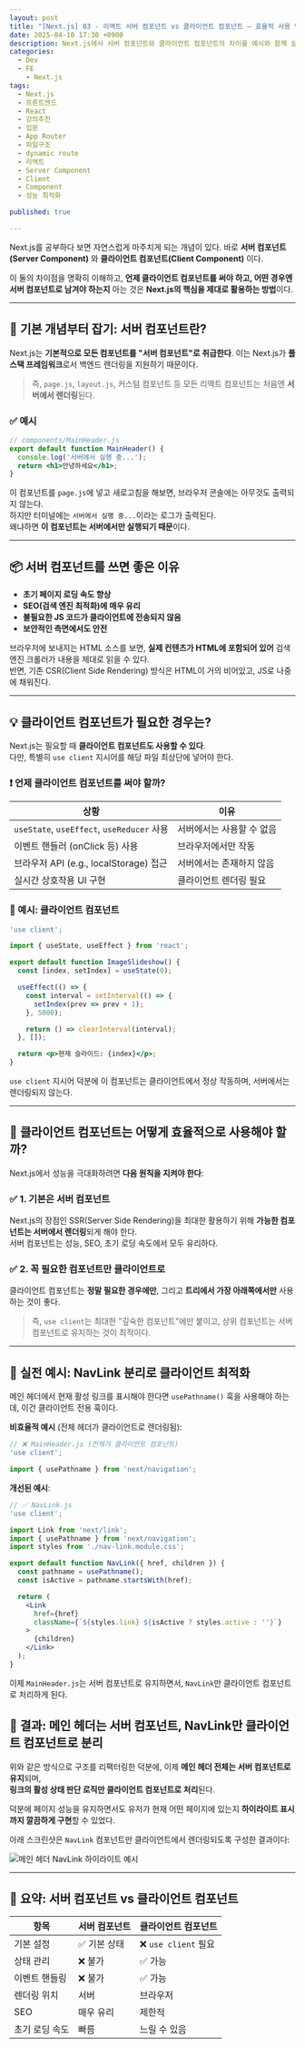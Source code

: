 ```yaml
---
layout: post
title: "[Next.js] 03 - 리액트 서버 컴포넌트 vs 클라이언트 컴포넌트 – 효율적 사용 방법 정리"
date: 2025-04-10 17:30 +0900
description: Next.js에서 서버 컴포넌트와 클라이언트 컴포넌트의 차이를 예시와 함께 설명하고, 언제 어떻게 사용하는 것이 가장 효율적인지 실전 팁을 정리했다.
categories: 
  - Dev
  - FE
    - Next.js
tags:
  - Next.js
  - 프론트엔드
  - React
  - 강의추천
  - 입문
  - App Router
  - 파일구조
  - dynamic route
  - 리액트
  - Server Component
  - Client
  - Component
  - 성능 최적화

published: true

---
```


Next.js를 공부하다 보면 자연스럽게 마주치게 되는 개념이 있다. 바로 **서버 컴포넌트(Server Component)** 와 **클라이언트 컴포넌트(Client Component)** 이다.

이 둘의 차이점을 명확히 이해하고, **언제 클라이언트 컴포넌트를 써야 하고, 어떤 경우엔 서버 컴포넌트로 남겨야 하는지** 아는 것은 **Next.js의 핵심을 제대로 활용하는 방법**이다.

---

## 🧠 기본 개념부터 잡기: 서버 컴포넌트란?

Next.js는 **기본적으로 모든 컴포넌트를 "서버 컴포넌트"로 취급한다**. 이는 Next.js가 **풀스택 프레임워크**로서 백엔드 렌더링을 지원하기 때문이다.

> 즉, `page.js`, `layout.js`, 커스텀 컴포넌트 등 모든 리액트 컴포넌트는 처음엔 **서버에서 렌더링**된다.

### ✅ 예시

```jsx
// components/MainHeader.js
export default function MainHeader() {
  console.log('서버에서 실행 중...');
  return <h1>안녕하세요</h1>;
}
```

이 컴포넌트를 `page.js`에 넣고 새로고침을 해보면, 브라우저 콘솔에는 아무것도 출력되지 않는다.  
하지만 터미널에는 `서버에서 실행 중...`이라는 로그가 출력된다.  
왜냐하면 **이 컴포넌트는 서버에서만 실행되기 때문**이다.

---

## 📦 서버 컴포넌트를 쓰면 좋은 이유

- **초기 페이지 로딩 속도 향상**
- **SEO(검색 엔진 최적화)에 매우 유리**
- **불필요한 JS 코드가 클라이언트에 전송되지 않음**
- **보안적인 측면에서도 안전**

브라우저에 보내지는 HTML 소스를 보면, **실제 컨텐츠가 HTML에 포함되어 있어** 검색 엔진 크롤러가 내용을 제대로 읽을 수 있다.  
반면, 기존 CSR(Client Side Rendering) 방식은 HTML이 거의 비어있고, JS로 나중에 채워진다.

---

## 💡 클라이언트 컴포넌트가 필요한 경우는?

Next.js는 필요할 때 **클라이언트 컴포넌트도 사용할 수 있다**.  
다만, 특별히 `use client` 지시어를 해당 파일 최상단에 넣어야 한다.

### ❗ 언제 클라이언트 컴포넌트를 써야 할까?

| 상황 | 이유 |
|------|------|
| `useState`, `useEffect`, `useReducer` 사용 | 서버에서는 사용할 수 없음 |
| 이벤트 핸들러 (onClick 등) 사용 | 브라우저에서만 작동 |
| 브라우저 API (e.g., localStorage) 접근 | 서버에서는 존재하지 않음 |
| 실시간 상호작용 UI 구현 | 클라이언트 렌더링 필요 |

### 🧪 예시: 클라이언트 컴포넌트

```jsx
'use client';

import { useState, useEffect } from 'react';

export default function ImageSlideshow() {
  const [index, setIndex] = useState(0);

  useEffect(() => {
    const interval = setInterval(() => {
      setIndex(prev => prev + 1);
    }, 5000);

    return () => clearInterval(interval);
  }, []);

  return <p>현재 슬라이드: {index}</p>;
}
```

`use client` 지시어 덕분에 이 컴포넌트는 클라이언트에서 정상 작동하며, 서버에서는 렌더링되지 않는다.

---

## 🧭 클라이언트 컴포넌트는 어떻게 효율적으로 사용해야 할까?

Next.js에서 성능을 극대화하려면 **다음 원칙을 지켜야 한다**:

### ✅ 1. 기본은 서버 컴포넌트

Next.js의 장점인 SSR(Server Side Rendering)을 최대한 활용하기 위해 **가능한 컴포넌트는 서버에서 렌더링**되게 해야 한다.  
서버 컴포넌트는 성능, SEO, 초기 로딩 속도에서 모두 유리하다.

### ✅ 2. 꼭 필요한 컴포넌트만 클라이언트로

클라이언트 컴포넌트는 **정말 필요한 경우에만**, 그리고 **트리에서 가장 아래쪽에서만** 사용하는 것이 좋다.

> 즉, `use client`는 최대한 "깊숙한 컴포넌트"에만 붙이고, 상위 컴포넌트는 서버 컴포넌트로 유지하는 것이 최적이다.

---

## 🧩 실전 예시: NavLink 분리로 클라이언트 최적화

메인 헤더에서 현재 활성 링크를 표시해야 한다면 `usePathname()` 훅을 사용해야 하는데, 이건 클라이언트 전용 훅이다.

**비효율적 예시** (전체 헤더가 클라이언트로 렌더링됨):

```jsx
// ❌ MainHeader.js (전체가 클라이언트 컴포넌트)
'use client';

import { usePathname } from 'next/navigation';
```

**개선된 예시**:

```jsx
// ✅ NavLink.js
'use client';

import Link from 'next/link';
import { usePathname } from 'next/navigation';
import styles from './nav-link.module.css';

export default function NavLink({ href, children }) {
  const pathname = usePathname();
  const isActive = pathname.startsWith(href);

  return (
    <Link
      href={href}
      className={`${styles.link} ${isActive ? styles.active : ''}`}
    >
      {children}
    </Link>
  );
}
```

이제 `MainHeader.js`는 서버 컴포넌트로 유지하면서, `NavLink`만 클라이언트 컴포넌트로 처리하게 된다.

## 🧾 결과: 메인 헤더는 서버 컴포넌트, NavLink만 클라이언트 컴포넌트로 분리

위와 같은 방식으로 구조를 리팩터링한 덕분에, 이제 **메인 헤더 전체는 서버 컴포넌트로 유지**되며,  
**링크의 활성 상태 판단 로직만 클라이언트 컴포넌트로 처리**된다.

덕분에 페이지 성능을 유지하면서도 유저가 현재 어떤 페이지에 있는지 **하이라이트 표시까지 깔끔하게 구현**할 수 있었다.

아래 스크린샷은 `NavLink` 컴포넌트만 클라이언트에서 렌더링되도록 구성한 결과이다:

![메인 헤더 NavLink 하이라이트 예시](/assets/img/nextjs/navlink.gif)

---

## 🎯 요약: 서버 컴포넌트 vs 클라이언트 컴포넌트

| 항목 | 서버 컴포넌트 | 클라이언트 컴포넌트 |
|------|----------------|-----------------------|
| 기본 설정 | ✅ 기본 상태 | ❌ `use client` 필요 |
| 상태 관리 | ❌ 불가 | ✅ 가능 |
| 이벤트 핸들링 | ❌ 불가 | ✅ 가능 |
| 렌더링 위치 | 서버 | 브라우저 |
| SEO | 매우 유리 | 제한적 |
| 초기 로딩 속도 | 빠름 | 느릴 수 있음 |